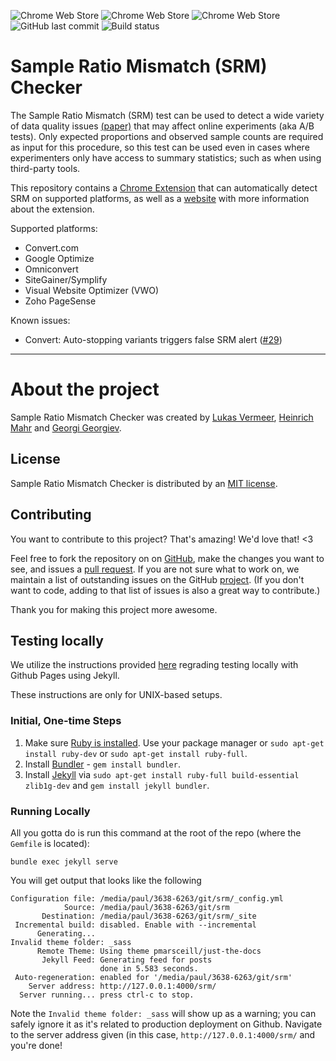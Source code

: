 ![Chrome Web Store](https://img.shields.io/chrome-web-store/v/ikielffdbameifemkibfheolelbohipn?label=Store%20Release)
![Chrome Web Store](https://img.shields.io/chrome-web-store/stars/ikielffdbameifemkibfheolelbohipn?label=Store%20Rating)
![Chrome Web Store](https://img.shields.io/chrome-web-store/users/ikielffdbameifemkibfheolelbohipn?label=Extension%20Users)
![GitHub last commit](https://img.shields.io/github/last-commit/lukasvermeer/srm?label=Last%20Repo%20Commit)
![Build status](https://img.shields.io/github/workflow/status/lukasvermeer/srm/NodeCI?label=Build%20Status)

# Sample Ratio Mismatch (SRM) Checker

The Sample Ratio Mismatch (SRM) test can be used to detect a wide variety of data quality issues [(paper)](https://dl.acm.org/citation.cfm?id=3330722) that may affect online experiments (aka A/B tests). Only expected proportions and observed sample counts are required as input for this procedure, so this test can be used even in cases where experimenters only have access to summary statistics; such as when using third-party tools.

This repository contains a [Chrome Extension](https://chrome.google.com/webstore/detail/sample-ratio-mismatch-che/ikielffdbameifemkibfheolelbohipn) that can automatically detect SRM on supported platforms, as well as a [website](https://lukasvermeer.nl/srm/) with more information about the extension.

Supported platforms:
- Convert.com
- Google Optimize
- Omniconvert
- SiteGainer/Symplify
- Visual Website Optimizer (VWO)
- Zoho PageSense

Known issues:
- Convert: Auto-stopping variants triggers false SRM alert ([#29](https://github.com/lukasvermeer/srm/issues/29))

---

# About the project

Sample Ratio Mismatch Checker was created by [Lukas Vermeer](http://lukasvermeer.nl), [Heinrich Mahr](https://heinrich333.github.io) and [Georgi Georgiev](http://blog.analytics-toolkit.com).

## License

Sample Ratio Mismatch Checker is distributed by an [MIT license](https://github.com/lukasvermeer/srm/tree/master/LICENSE).

## Contributing

You want to contribute to this project? That's amazing! We'd love that! <3

Feel free to fork the repository on on [GitHub](http://github.com/lukasvermeer/srm), make the changes you want to see, and issues a [pull request](https://help.github.com/en/github/collaborating-with-issues-and-pull-requests/about-pull-requests). If you are not sure what to work on, we maintain a list of outstanding issues on the GitHub [project](https://github.com/lukasvermeer/srm/issues). (If you don't want to code, adding to that list of issues is also a great way to contribute.)

Thank you for making this project more awesome.

## Testing locally

We utilize the instructions provided [here](https://help.github.com/en/github/working-with-github-pages/testing-your-github-pages-site-locally-with-jekyll) regrading testing locally with Github Pages using Jekyll. 

These instructions are only for UNIX-based setups. 

### Initial, One-time Steps

1. Make sure [Ruby is installed](https://www.ruby-lang.org/en/documentation/installation/). Use your package manager or ``sudo apt-get install ruby-dev`` or ``sudo apt-get install ruby-full``.
2. Install [Bundler](https://bundler.io/) - ``gem install bundler``.
3. Install [Jekyll](https://jekyllrb.com/docs/installation/ubuntu/) via ``sudo apt-get install ruby-full build-essential zlib1g-dev`` and ``gem install jekyll bundler``.

### Running Locally

All you gotta do is run this command at the root of the repo (where the ``Gemfile`` is located):

``bundle exec jekyll serve``

You will get output that looks like the following
```console
Configuration file: /media/paul/3638-6263/git/srm/_config.yml
            Source: /media/paul/3638-6263/git/srm
       Destination: /media/paul/3638-6263/git/srm/_site
 Incremental build: disabled. Enable with --incremental
      Generating... 
Invalid theme folder: _sass
      Remote Theme: Using theme pmarsceill/just-the-docs
       Jekyll Feed: Generating feed for posts
                    done in 5.583 seconds.
 Auto-regeneration: enabled for '/media/paul/3638-6263/git/srm'
    Server address: http://127.0.0.1:4000/srm/
  Server running... press ctrl-c to stop.
```

Note the ``Invalid theme folder: _sass`` will show up as a warning; you can safely ignore it as it's related to production deployment on Github. Navigate to the server address given (in this case, ``http://127.0.0.1:4000/srm/`` and you're done!
